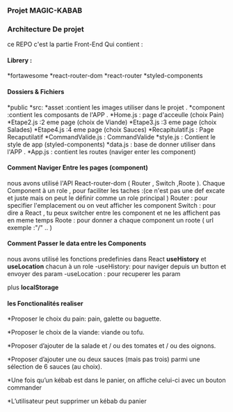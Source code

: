 ### Projet MAGIC-KABAB 

### Architecture De projet 

ce REPO c'est la partie Front-End Qui contient :

 #### Librery :

*fortawesome 
*react-router-dom
*react-router
*styled-components

#### Dossiers & Fichiers
*public 
*src: *asset :contient les images utiliser dans le projet . 
   *component :contient les composants de l'APP .
       *Home.js   : page d'acceulle (choix  Pain)
       *Etape2.js :2 eme page (choix de Viande)
       *Etape3.js :3 eme page (choix Salades)
       *Etape4.js :4 eme page (choix Sauces)
       *Recapitulatif.js : Page Recaputilatif
       *CommandValide.js : CommandValide
       *style.js : Contient le style de app (styled-components)
   *data.js : base de donner utiliser dans l'APP .
   *App.js : contient les routes (naviger enter les component)
  

#### Comment Naviger Entre les pages (component)

nous avons utilisé l'API React-router-dom ( Router , Switch ,Roote ).
Chaque Component à un role , pour faciliter les taches  :(ce n'est pas une def excate et juste mais on peut le définir comme un role principal )
Router : pour specifier l'emplacement ou on veut afficher les component 
Switch : pour dire a React , tu peux switcher entre les component et ne les affichent pas  en meme temps 
Roote  : pour donner a chaque component un roote ( url exemple :"/" .. )

#### Comment Passer le data entre les Components

nous avons utilisé les fonctions predefinies dans React **useHistory** et  **useLocation** chacun à un role
-useHistory: pour naviger depuis un button et envoyer des param
-useLocation : pour recuperer les param 

plus **localStorage**

#### les Fonctionalités realiser 

*Proposer le choix du pain: pain, galette ou baguette.

*Proposer le choix de la viande: viande ou tofu.

*Proposer d’ajouter de la salade et / ou des tomates et / ou des oignons.

*Proposer d’ajouter une ou deux sauces (mais pas trois) parmi une sélection de 6 sauces
(au choix).

*Une fois qu’un kébab est dans le panier, on affiche celui-ci avec un bouton commander

*L’utilisateur peut supprimer un kébab du panier


